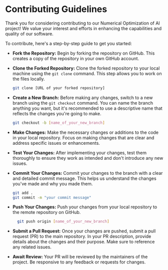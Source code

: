 # Contributing Guidelines

Thank you for considering contributing to our Numerical Optimization of AI project! We value your interest and efforts in enhancing the capabilities and quality of our software.

To contribute, here's a step-by-step guide to get you started:

- **Fork the Repository:** Begin by forking the repository on GitHub. This creates a copy of the repository in your own GitHub account.

- **Clone the Forked Repository:** Clone the forked repository to your local machine using the `git clone` command. This step allows you to work on the files locally.

  ```bash
  git clone [URL of your forked repository]
  ```

- **Create a New Branch:** Before making any changes, switch to a new branch using the `git checkout` command. You can name the branch anything you want, but it's recommended to use a descriptive name that reflects the changes you're going to make.

  ```bash
  git checkout -b [name_of_your_new_branch]
  ```

- **Make Changes:** Make the necessary changes or additions to the code in your local repository. Focus on making changes that are clear and address specific issues or enhancements.

- **Test Your Changes:** After implementing your changes, test them thoroughly to ensure they work as intended and don't introduce any new issues.

- **Commit Your Changes:** Commit your changes to the branch with a clear and detailed commit message. This helps us understand the changes you've made and why you made them.

  ```bash
  git add .
  git commit -m "your commit message"
  ```

- **Push Your Changes:** Push your changes from your local repository to the remote repository on GitHub.

  ```bash
    git push origin [name_of_your_new_branch]
  ```

- **Submit a Pull Request:** Once your changes are pushed, submit a pull request (PR) to the main repository. In your PR description, provide details about the changes and their purpose. Make sure to reference any related issues.

- **Await Review:** Your PR will be reviewed by the maintainers of the project. Be responsive to any feedback or requests for changes.